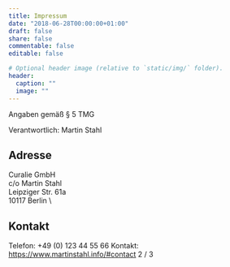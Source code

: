 ```yaml
---
title: Impressum
date: "2018-06-28T00:00:00+01:00"
draft: false
share: false
commentable: false
editable: false

# Optional header image (relative to `static/img/` folder).
header:
  caption: ""
  image: ""
---
```


Angaben gemäß § 5 TMG

Verantwortlich: Martin Stahl


## Adresse
Curalie GmbH \
c/o Martin Stahl \
Leipziger Str. 61a \
10117 Berlin \


## Kontakt
Telefon: +49 (0) 123 44 55 66
Kontakt: https://www.martinstahl.info/#contact
                                                    2 / 3
